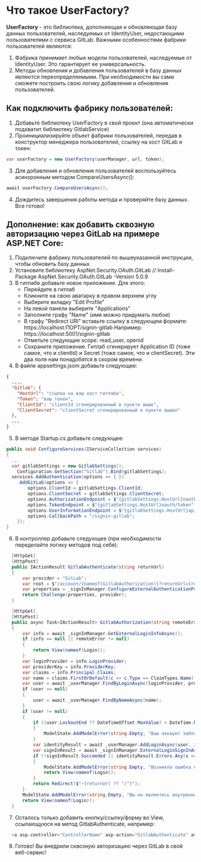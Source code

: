 # Что такое UserFactory?
<b>UserFactory</b> - это библиотека, дополняющая и обновляющая базу данных пользователей, наследуемых от IdentityUser, недостающими пользователями с сервиса GitLab. Важными особенностями фабрики пользователей являются:
1. Фабрика принимает любые модели пользователей, наследуемые от IdentityUser. Это гарантирует ее универсальность.
2. Методы обновления и добавления пользователей в базу данных являются переопределяемыми. При необходимости вы сами сможете построить свою логику добавления и обновления пользователей.

## Как подключить фабрику пользователей:
1. Добавьте библиотеку UserFactory в свой проект (она автоматически подхватит библиотеку GitlabService)
2. Проинициализируйте объект фабрики пользователей, передав в конструктор менеджера пользователей, ссылку на хост GitLab и токен: 
```C#
var userFactory = new UserFactory(userManager, url, token);
```
3. Для добавления и обновления пользователей воспользуйтесь асинхронным методом CompareUsersAsync():
```C#
await userFactory.CompareUsersAsync();
```
4. Дождитесь завершения работы метода и проверяйте базу данных. Все готово!

## Дополнение: как добавить сквозную авторизацию через GitLab на примере ASP.NET Core:
1. Подключите фабрику пользователей по вышеуказанной инструкции, чтобы обновить базу данных
2. Установите библиотеку AspNet.Security.OAuth.GitLab // Install-Package AspNet.Security.OAuth.GitLab -Version 5.0.9
3. В гитлабе добавьте новое приложение. Для этого:
    * Перейдите в гитлаб
    * Кликните на свою аватарку в правом верхнем углу
    * Выберите вкладку "Edit Profile"
    * На левой панели выберите "Applications"
    * Заполните графу "Name" (имя можно придумать любое)
    * В графу "Redirect URI" вставьте ссылку в следующем формате:
     https://localhost:ПОРТ/signin-gitlab
     Например: https://localhost:5001/signin-gitlab
    * Отметьте следующие scope: read_user, openid
    * Сохраните приложение. Гитлаб сгенерирует Application ID (тоже самое, что и clientId) и Secret (тоже самое, что и clientSecret). Эти два поля нам понадобятся в скором времени.
4. В файле appsettings.jsom добавьте следующее:
```json
{
  ...,
  "Gitlab": {
    "HostUrl": "ссылка на ваш хост гитлаба",
    "Token": "ваш токен",
    "ClientId": "clientId сгенерированный в пункте выше",
    "ClientSecret": "clientSecret сгенерированный в пункте вышел"
  },
  ...
}
```
5. В методе Startup.cs добавьте следующее:
```C#
public void ConfigureServices(IServiceCollection services)
{
  ...
  var gitlabSettings = new GitlabSettings();
    Configuration.GetSection("Gitlab").Bind(gitlabSettings);
  services.AddAuthentication(options => { })
    .AddGitLab(options => {
        options.ClientId = gitlabSettings.ClientId;
        options.ClientSecret = gitlabSettings.ClientSecret;
        options.AuthorizationEndpoint = $"{gitlabSettings.HostUrl}oauth/authorize";
        options.TokenEndpoint = $"{gitlabSettings.HostUrl}oauth/token";
        options.UserInformationEndpoint = $"{gitlabSettings.HostUrl}api/v4/user";
        options.CallbackPath = "/signin-gitlab";
    });
}
```
6. В контроллер добавьте следующее (при необходимости переделайте логику методов под себя):
```C#
  [HttpGet]
  [HttpPost]
  public IActionResult GitlabAuthenticate(string returnUrl)
  {
      var provider = "GitLab";
      var root = $"/account/{nameof(GitlabAuthorization)}?returnUrl={returnUrl ?? string.Empty}";
      var properties = _signInManager.ConfigureExternalAuthenticationProperties(provider, root);
      return Challenge(properties, provider);
  }

  [HttpGet]
  [HttpPost]
  public async Task<IActionResult> GitlabAuthorization(string remoteError, string returnUrl)
  {
      var info = await _signInManager.GetExternalLoginInfoAsync();
      if (info == null || remoteError != null)
      {
          return View(nameof(Login));
      }
      var loginProvider = info.LoginProvider;
      var providerKey = info.ProviderKey;
      var claims = info.Principal.Claims;
      var name = claims.FirstOrDefault(c => c.Type == ClaimTypes.Name)?.Value;
      var user = await _userManager.FindByLoginAsync(loginProvider, providerKey);
      if (user == null)
      {
          user = await _userManager.FindByNameAsync(name);
      }
      if (user != null)
      {
          if ((user.LockoutEnd ?? DateTimeOffset.MaxValue) > DateTime.Now)
          {
              ModelState.AddModelError(string.Empty, "Ваш аккаунт заблокирован");
          }
          var identityResult = await _userManager.AddLoginAsync(user, info);
          var signInResult = await _signInManager.ExternalLoginSignInAsync(loginProvider, providerKey, false);
          if (!signInResult.Succeeded || identityResult.Errors.Any(x => x.Code != "LoginAlreadyAssociated"))
          {
              ModelState.AddModelError(string.Empty, "Возникла ошибка на стороне GitLab");
              return View(nameof(Login));
          }
          return Redirect($"~{returnUrl ?? "/"}");
      }
      ModelState.AddModelError(string.Empty, "Вы не являетесь внутренним сотрудником компании");
      return View(nameof(Login));
  }
```
7. Осталось только добавить кнопку/ссылку/форму во View, ссылающуюся на метод GitlabAuthenticate, например:
```C#
  <a asp-controller="ControllerName" asp-action="GitlabAuthenticate" asp-route-returnUrl="@Context.Request.Path">
```
8. Готово! Вы внедрили сквозную авторизацию через GitLab в свой веб-сервис!
